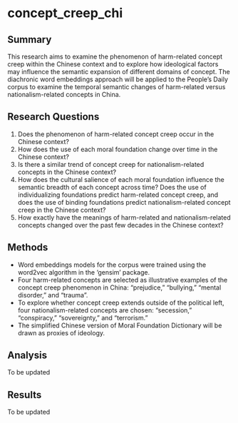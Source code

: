 # concept_creep_chi
## Summary
This research aims to examine the phenomenon of harm-related concept creep within the Chinese context and to explore how ideological factors may influence the semantic expansion of different domains of concept. The diachronic word embeddings approach will be applied to the People’s Daily corpus to examine the temporal semantic changes of harm-related versus nationalism-related concepts in China. 

## Research Questions
1. Does the phenomenon of harm-related concept creep occur in the Chinese context?
2. How does the use of each moral foundation change over time in the Chinese context?
3. Is there a similar trend of concept creep for nationalism-related concepts in the Chinese context?
4. How does the cultural salience of each moral foundation influence the semantic breadth of each concept across time? Does the use of individualizing foundations predict harm-related concept creep, and does the use of binding foundations predict nationalism-related concept creep in the Chinese context?
5. How exactly have the meanings of harm-related and nationalism-related concepts changed over the past few decades in the Chinese context?

## Methods
- Word embeddings models for the corpus were trained using the word2vec algorithm in the ‘gensim’ package.
- Four harm-related concepts are selected as illustrative examples of the concept creep phenomenon in China: “prejudice,” “bullying,” “mental disorder,” and “trauma”.
- To explore whether concept creep extends outside of the political left, four nationalism-related concepts are chosen: “secession,” “conspiracy,” “sovereignty,” and “terrorism.”
- The simplified Chinese version of Moral Foundation Dictionary will be drawn as proxies of ideology.

## Analysis
To be updated

## Results
To be updated

